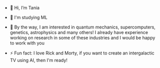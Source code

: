 - 👋 Hi, I’m Tania
- 👀 I'm studying ML
- 🌱 By the way, I am interested in quantum mechanics, supercomputers, genetics, astrophysics and many others! I already have experience working on research in some of these industries and I would be happy to work with you

- ⚡ Fun fact: I love Rick and Morty, if you want to create an intergalactic TV using AI, then I'm ready!

<!---
TaniaIvain/TaniaIvain is a ✨ special ✨ repository because its `README.md` (this file) appears on your GitHub profile.
You can click the Preview link to take a look at your changes.
--->

